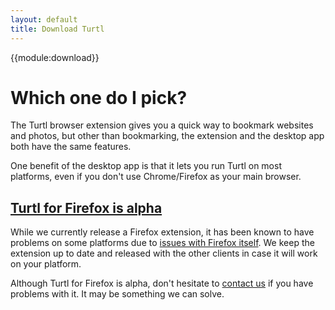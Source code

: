 ```yaml
---
layout: default
title: Download Turtl
---
```


<div class="download-page">
{{module:download}}
</div>

# Which one do I pick?

The Turtl browser extension gives you a quick way to bookmark websites and
photos, but other than bookmarking, the extension and the desktop app both have
the same features.

One benefit of the desktop app is that it lets you run Turtl on most platforms,
even if you don't use Chrome/Firefox as your main browser.

## [Turtl for Firefox is alpha](/faq#what-s-wrong-with-the-firefox-extension)

While we currently release a Firefox extension, it has been known to have
problems on some platforms due to [issues with Firefox itself](/faq#what-s-wrong-with-the-firefox-extension).
We keep the extension up to date and released with the other clients in case it
will work on your platform.

Although Turtl for Firefox is alpha, don't hesitate to [contact us](/contact)
if you have problems with it. It may be something we can solve.

